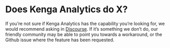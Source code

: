 # Does Kenga Analytics do X?

If you’re not sure if Kenga Analytics has the capability you’re looking for, we would recommend asking in [Discourse](https://discourse.metabase.com/). If it’s something we don’t do, our friendly community may be able to point you towards a workaround, or the Github issue where the feature has been requested.
